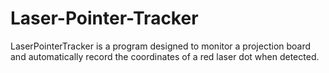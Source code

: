 # Laser-Pointer-Tracker
LaserPointerTracker is a program designed to monitor a projection board and automatically record the coordinates of a red laser dot when detected.
